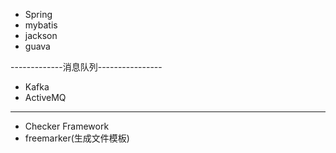 - Spring
- mybatis
- jackson
- guava

-------------消息队列----------------

- Kafka
- ActiveMQ


-------------

- Checker Framework
- freemarker(生成文件模板)
